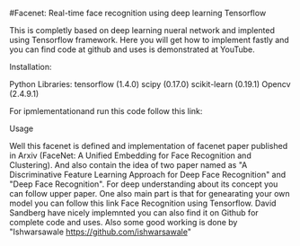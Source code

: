 #Facenet: Real-time face recognition using deep learning Tensorflow 

This is completly based on deep learning nueral network and implented using Tensorflow framework. Here you will get how to implement fastly and you can find code at github and uses is demonstrated at YouTube.

Installation:

Python Libraries:
tensorflow (1.4.0)
scipy (0.17.0)
scikit-learn (0.19.1)
Opencv (2.4.9.1)

For ipmlementationand run this code follow this link:

Usage

Well this facenet is defined and implementation of facenet paper published in Arxiv (FaceNet: A Unified Embedding for Face Recognition and Clustering). And also contain the idea of two paper named as "A Discriminative Feature Learning Approach for Deep Face Recognition" and "Deep Face Recognition". For deep understanding about its concept you can follow upper paper. One also main part is that for genearating your own model you can follow this link Face Recognition using Tensorflow. David Sandberg have nicely implemnted you can also find it on Github for complete code and uses. Also some good working is done by "Ishwarsawale https://github.com/ishwarsawale"


